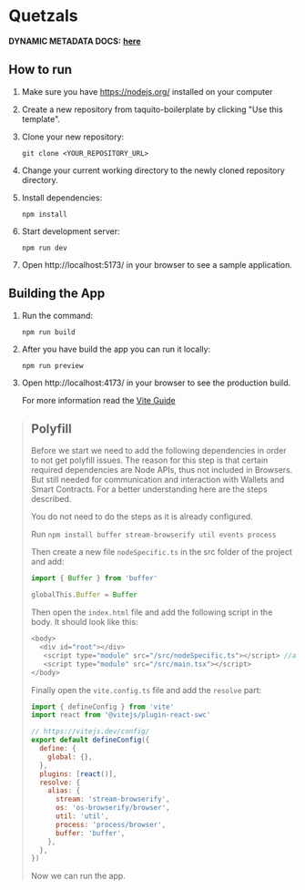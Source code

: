 # Quetzals

**DYNAMIC METADATA DOCS:** [**here**](./Quetzals.md) 

## How to run

1. Make sure you have https://nodejs.org/ installed on your computer
2. Create a new repository from taquito-boilerplate by clicking "Use this template".
3. Clone your new repository:

   `git clone <YOUR_REPOSITORY_URL>`

4. Change your current working directory to the newly cloned repository directory.
5. Install dependencies:

   `npm install`

6. Start development server:

   `npm run dev`

7. Open http://localhost:5173/ in your browser to see a sample application.

## Building the App

1. Run the command:

   `npm run build`

2. After you have build the app you can run it locally:

   `npm run preview`

3. Open http://localhost:4173/ in your browser to see the production build. 

   For more information read the [Vite Guide](https://vitejs.dev/guide/static-deploy.html)

[logo]: https://raw.githubusercontent.com/ecadlabs/taquito-boilerplate/master/assets/built-with-taquito.png "Built with Taquito"

> ## Polyfill
>
> Before we start we need to add the following dependencies in order to not get polyfill issues. The reason for this step is that certain required dependencies are Node APIs, thus not included in Browsers. But still needed for communication and interaction with Wallets and Smart Contracts.
> For a better understanding here are the steps described. 
>
> You do not need to do the steps as it is already configured.
>
> Run `npm install buffer stream-browserify util events process`
>
> Then create a new file `nodeSpecific.ts` in the src folder of the project and add:
> ```js
> import { Buffer } from 'buffer'
>
> globalThis.Buffer = Buffer
> ```
>
> Then open the `index.html` file and add the following script in the body. 
> It should look like this:
>
> ```js
> <body>
>   <div id="root"></div>
>    <script type="module" src="/src/nodeSpecific.ts"></script> //add this line
>    <script type="module" src="/src/main.tsx"></script>
> </body>
> ```
>
> Finally open the `vite.config.ts` file and add the `resolve` part:
>
> ```js
> import { defineConfig } from 'vite'
> import react from '@vitejs/plugin-react-swc'
> 
> // https://vitejs.dev/config/
> export default defineConfig({
>   define: {
>     global: {},
>   },
>   plugins: [react()],
>   resolve: {
>     alias: {
>       stream: 'stream-browserify',
>       os: 'os-browserify/browser',
>       util: 'util',
>       process: 'process/browser',
>       buffer: 'buffer',
>     },
>   },
> })
> ```
>
> Now we can run the app. 
